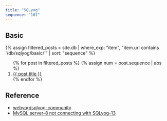 ```yaml
---
title: "SQLyog"
sequence: "101"
---
```


## Basic

{%
assign filtered_posts = site.db |
where_exp: "item", "item.url contains '/db/sqlyog/basic/'" |
sort: "sequence"
%}
<ol>
    {% for post in filtered_posts %}
    {% assign num = post.sequence | abs %}
    <li>
        <a href="{{ post.url }}">{{ post.title }}</a>
    </li>
    {% endfor %}
</ol>

## Reference

- [webyog/sqlyog-community](https://github.com/webyog/sqlyog-community/wiki/Downloads)
- [MySQL server-8 not connecting with SQLyog-13](https://stackoverflow.com/questions/51202510/mysql-server-8-not-connecting-with-sqlyog-13)
